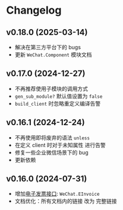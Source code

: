 # Changelog

## v0.18.0 (2025-03-14)
- 解决在第三方平台下的 bugs
- 更新 `WeChat.Component` 模块文档

## v0.17.0 (2024-12-27)
- 不再推荐使用子模块的调用方式
- `gen_sub_module?` 默认值设置为 `false`
- `build_client` 时忽略重定义编译告警

## v0.16.1 (2024-12-24)
- 不再使用即将废弃的语法 `unless`
- 在定义 client 时对于未知属性 进行告警
- 修复一些企业微信场景下的 bug
- 更新依赖

## v0.16.0 (2024-07-31)
- 增加[电子发票接口](https://developers.weixin.qq.com/doc/offiaccount/WeChat_Invoice/E_Invoice/Instruction.html): `WeChat.EInvoice`
- 文档优化：所有文档内的链接 改为 完整链接
